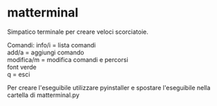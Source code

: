 # matterminal
Simpatico terminale per creare veloci scorciatoie.

Comandi:
        info/i = lista comandi                                                                                                  
        add/a = aggiungi comando                                                                                                
        modifica/m = modifica comandi e percorsi                                                                                
        font verde                                                                                                              
        q = esci 

Per creare l'eseguibile utilizzare pyinstaller e spostare l'eseguibile nella cartella di matterminal.py